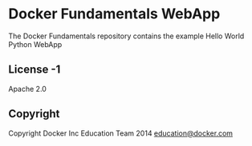 Docker Fundamentals WebApp
==========================

The Docker Fundamentals repository contains the example Hello World Python WebApp

## License -1

Apache 2.0

## Copyright

Copyright Docker Inc Education Team 2014 <education@docker.com>
